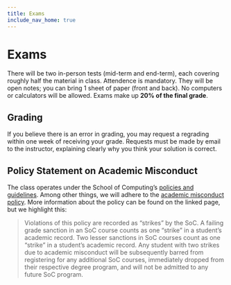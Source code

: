 ```yaml
---
title: Exams
include_nav_home: true
---
```


# Exams

There will be two in-person tests (mid-term and end-term), each covering roughly half the material in class. Attendence is mandatory. They will be open notes; you can bring 1 sheet of paper (front and back). No computers or calculators will be allowed. Exams make up  **20% of the final grade**. 


## Grading 

If you believe there is an error in grading, you may request a regrading within one week of receiving your grade. Requests must be made by email to the instructor, explaining clearly why you think your solution is correct.

## Policy Statement on Academic Misconduct

The class operates under the School of Computing’s [policies and guidelines](https://handbook.cs.utah.edu/2019-2020/Academics/policies.php). Among other things, we will adhere to the [academic misconduct policy](https://www.cs.utah.edu/docs/misc/cheating_policy.pdf). More information about the policy can be found on the linked page, but we highlight this: 

> Violations of this policy are recorded as “strikes” by the SoC. A failing grade sanction in an SoC course counts as one “strike” in a student’s academic record. Two lesser sanctions in SoC courses count as one “strike” in a student’s academic record. Any student with two strikes due to academic misconduct will be subsequently barred from registering for any additional SoC courses, immediately dropped from their respective degree program, and will not be admitted to any future SoC program.